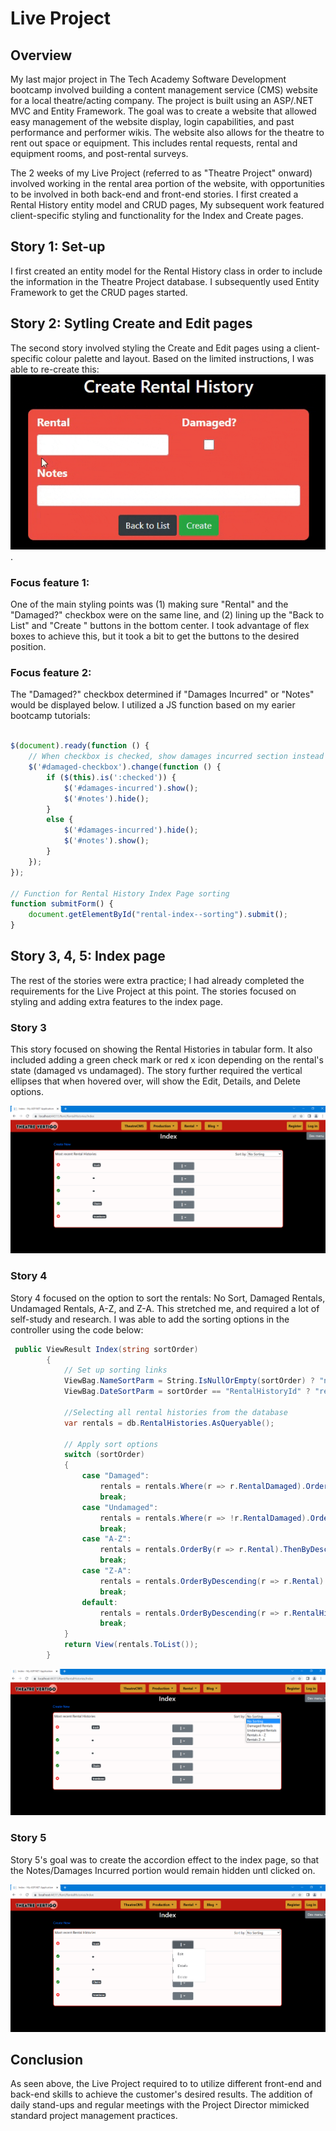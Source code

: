 # Live Project

## Overview
My last major project in The Tech Academy Software Development bootcamp involved building a content management service (CMS) website for a local theatre/acting company. The project is built using an ASP/.NET MVC and Entity Framework. The goal was to create a website that allowed easy management of the website display, login capabilities, and past performance and performer wikis. The website also allows for the theatre to rent out space or equipment. This includes rental requests, rental and equipment rooms, and post-rental surveys.

The 2 weeks of my Live Project (referred to as "Theatre Project" onward) involved working in the rental area portion of the website, with opportunities to be involved in both back-end and front-end stories. I first created a Rental History entity model and CRUD pages, My subsequent work featured client-specific styling and functionality for the Index and Create pages. 

## Story 1: Set-up
I first created an entity model for the Rental History class in order to include the information in the Theatre Project database. I subsequently used Entity Framework to get the CRUD pages started. 

## Story 2: Sytling Create and Edit pages
The second story involved styling the Create and Edit pages using a client-specific colour palette and layout. Based on the limited instructions, I was able to re-create this: ![createrentalgif](CreateRental.gif).

### Focus feature 1:
One of the main styling points was (1) making sure "Rental" and the "Damaged?" checkbox were on the same line, and (2) lining up the "Back to List" and "Create " buttons in the bottom center.  I took advantage of flex boxes to achieve this, but it took a bit to get the buttons to the desired position. 

### Focus feature 2:
The "Damaged?" checkbox determined if "Damages Incurred" or "Notes" would be displayed below. I utilized a JS function based on my earier bootcamp tutorials:

```javascript

$(document).ready(function () {
    // When checkbox is checked, show damages incurred section instead
    $('#damaged-checkbox').change(function () {
        if ($(this).is(':checked')) {
            $('#damages-incurred').show();
            $('#notes').hide();
        }
        else {
            $('#damages-incurred').hide();
            $('#notes').show();
        }                            
    });
});

// Function for Rental History Index Page sorting
function submitForm() {
    document.getElementById("rental-index--sorting").submit();
}

```
## Story 3, 4, 5: Index page
The rest of the stories were extra practice; I had already completed the requirements for the Live Project at this point. The stories focused on styling and adding extra features to the index page. 

### Story 3
This story focused on showing the Rental Histories in tabular form. It also included adding a green check mark or red x icon depending on the rental's state (damaged vs undamaged). The story further required the vertical ellipses that when hovered over, will show the Edit, Details, and Delete options.

![rentalhistoryindex](RentalHistoryIndex.png)

### Story 4
Story 4 focused on the option to sort the rentals: No Sort, Damaged Rentals, Undamaged Rentals, A-Z, and Z-A. This stretched me, and required a lot of self-study and research. I was able to add the sorting options in the controller using the code below: 

``` cs
 public ViewResult Index(string sortOrder)
        {
            // Set up sorting links
            ViewBag.NameSortParm = String.IsNullOrEmpty(sortOrder) ? "name_desc" : "";
            ViewBag.DateSortParm = sortOrder == "RentalHistoryId" ? "rentalhistoryid_desc" : "RentalHistoryId";
            
            //Selecting all rental histories from the database
            var rentals = db.RentalHistories.AsQueryable();
                          
            // Apply sort options
            switch (sortOrder)
            {
                case "Damaged":
                    rentals = rentals.Where(r => r.RentalDamaged).OrderByDescending(r => r.RentalHistoryId);
                    break;
                case "Undamaged":
                    rentals = rentals.Where(r => !r.RentalDamaged).OrderByDescending(r => r.RentalHistoryId);
                    break;
                case "A-Z":
                    rentals = rentals.OrderBy(r => r.Rental).ThenByDescending(r => r.RentalHistoryId);
                    break;
                case "Z-A":
                    rentals = rentals.OrderByDescending(r => r.Rental).ThenByDescending(r => r.RentalHistoryId);
                    break;
                default:
                    rentals = rentals.OrderByDescending(r => r.RentalHistoryId);
                    break;
            }
            return View(rentals.ToList());
        }

```

![rentalhistoryindex](RentalHistoryIndexSorting.png)

### Story 5
Story 5's goal was to create the accordion effect to the index page, so that the Notes/Damages Incurred portion would remain hidden untl clicked on.

![rentalhistoryindex](RentalHistoryIndexDropdown.png)

## Conclusion
As seen above, the Live Project required to to utilize different front-end and back-end skills to achieve the customer's desired results. The addition of daily stand-ups and regular meetings with the Project Director mimicked standard project management practices.
